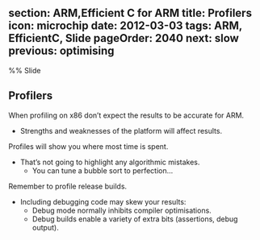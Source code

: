 section: ARM,Efficient C for ARM
title: Profilers
icon: microchip
date: 2012-03-03
tags: ARM, EfficientC, Slide
pageOrder: 2040
next: slow
previous: optimising
----

%% Slide

## Profilers

When profiling on x86 don’t expect the results to be accurate for ARM.

* Strengths and weaknesses of the platform will affect results.

Profiles will show you where most time is spent.

* That’s not going to highlight any algorithmic mistakes.
  * You can tune a bubble sort to perfection...

Remember to profile release builds.

* Including debugging code may skew your results:
  * Debug mode normally inhibits compiler optimisations.
  * Debug builds enable a variety of extra bits (assertions, debug output).
